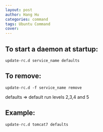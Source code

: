 ```yaml
---
layout: post
author: Hang Hu
categories: command
tags: Ubuntu Command 
cover: 
---
```


## To start a daemon at startup:

```
update-rc.d service_name defaults
```

## To remove:

```
update-rc.d -f service_name remove
```

defaults => default run levels 2,3,4 and 5


## Example:

```
update-rc.d tomcat7 defaults
```
